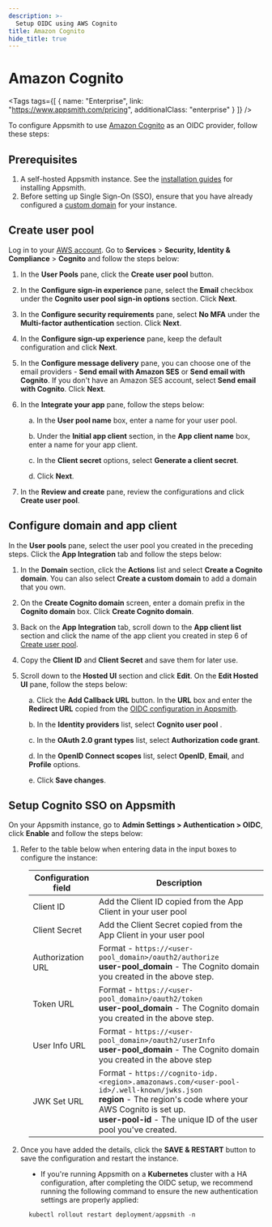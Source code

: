 ```yaml
---
description: >-
  Setup OIDC using AWS Cognito
title: Amazon Cognito
hide_title: true
---
```

<!-- vale off -->

<div className="tag-wrapper">
 <h1>Amazon Cognito</h1>

<Tags
tags={[
{ name: "Enterprise", link: "https://www.appsmith.com/pricing", additionalClass: "enterprise" }
]}
/>

</div>

<!-- vale on -->

To configure Appsmith to use [Amazon Cognito](https://aws.amazon.com/cognito/) as an OIDC provider, follow these steps:

## Prerequisites

1. A self-hosted Appsmith instance. See the [installation guides](/getting-started/setup/installation-guides) for installing Appsmith.
2. Before setting up Single Sign-On (SSO), ensure that you have already configured a [custom domain](/getting-started/setup/instance-configuration/custom-domain) for your instance.

## Create user pool

Log in to your [AWS account](https://console.aws.amazon.com/console/home). Go to **Services** > **Security, Identity & Compliance** > **Cognito** and follow the steps below:

<ZoomImage src="/img/AWS_cognito_create-userpool.png" alt="AWS Cognito create userpool image" caption="AWS Cognito create userpool image" />


1. In the **User Pools** pane, click the **Create user pool** button.

2. In the **Configure sign-in experience** pane,  select the **Email** checkbox under the **Cognito user pool sign-in options** section. Click **Next**.

3. In the **Configure security requirements** pane, select **No MFA** under the **Multi-factor authentication** section. Click **Next**. 

4. In the **Configure sign-up experience** pane, keep the default configuration and click **Next**.

5. In the **Configure message delivery** pane, you can choose one of the email providers - **Send email with Amazon SES** or **Send email with Cognito**. If you don't have an Amazon SES account, select **Send email with Cognito**. Click **Next**.

6.  In the **Integrate your app** pane, follow the steps below:

<dd>

a. In the **User pool name** box, enter a name for your user pool.

b. Under the **Initial app client** section, in the **App client name** box, enter a name for your app client.

c. In the **Client secret** options, select **Generate a client secret**.

d. Click **Next**.

</dd>

7. In the **Review and create** pane, review the configurations and click **Create user pool**.

## Configure domain and app client

In the **User pools** pane, select the user pool you created in the preceding steps. Click the **App Integration** tab and follow the steps below:

<ZoomImage src="/img/configure-domain-and-app-client.png" alt="Domain and app client configuration image" caption="Domain and app client configuration image" />



1. In the **Domain** section, click the **Actions** list and select **Create a Cognito domain**. You can also select **Create a custom domain** to add a domain that you own.

2. On the **Create Cognito domain** screen, enter a domain prefix in the **Cognito domain** box. Click **Create Cognito domain**.
   
<dd>

<ZoomImage src="/img/AWS-cognito_create_domain.png" alt="Create a domain image" caption="Create a domain image" />



</dd>

3. Back on the **App Integration** tab, scroll down to the **App client list** section and click the name of the app client you created in step 6 of [Create user pool](#create-user-pool).

4. Copy the **Client ID** and **Client Secret** and save them for later use.

5. Scroll down to the **Hosted UI** section and click **Edit**. On the **Edit Hosted UI** pane, follow the steps below:

<dd>



a. Click the **Add Callback URL** button. In the **URL** box and enter the **Redirect URL** copied from the [OIDC configuration in Appsmith](/getting-started/setup/instance-configuration/authentication/openid-connect-oidc#capture-redirect-url-for-oidc-configuration).

b. In the **Identity providers** list, select **Cognito user pool** .

c. In the **OAuth 2.0 grant types** list, select **Authorization code grant**.

d. In the **OpenID Connect scopes** list, select **OpenID**, **Email**, and **Profile** options.

e. Click **Save changes**.

<ZoomImage src="/img/edit-hosted-ui.png" alt="Edit hosted UI image" caption="Edit hosted UI image" />

</dd>

## Setup Cognito SSO on Appsmith

On your Appsmith instance, go to **Admin Settings > Authentication > OIDC**, click **Enable** and follow the steps below:

<ZoomImage src="/img/Appsmith_OIDC_creds.png" alt="Configure Appsmith OIDC credentials image" caption="Configure Appsmith OIDC credentials image" />


1. Refer to the table below when entering data in the input boxes to configure the instance:

<dd>

| Configuration field| Description |
| ------------------------------------| -----------------|
| Client ID | Add the Client ID copied from the App Client in your user pool |
| Client Secret |Add the Client Secret copied from the App Client in your user pool|
| Authorization URL                    | Format - `https://<user-pool_domain>/oauth2/authorize`<br/> **user-pool_domain** - The Cognito domain you created in the above step. |
| Token URL                            | Format - `https://<user-pool_domain>/oauth2/token`<br/>**user-pool_domain** - The Cognito domain you created in the above step. |
| User Info URL                        | Format - `https://<user-pool_domain>/oauth2/userInfo`<br/> **user-pool_domain** - The Cognito domain you created in the above step |
| JWK Set URL                          | Format - `https://cognito-idp.<region>.amazonaws.com/<user-pool-id>/.well-known/jwks.json`<br/>**region** - The region's code where your AWS Cognito is set up.<br/>**user-pool-id** -  The unique ID of the user pool you've created.  | 

</dd>


<ZoomImage src="/img/AWS_Urls.png" alt="AWS URLs image" caption="AWS URLs image" />



2. Once you have added the details, click the **SAVE & RESTART** button to save the configuration and restart the instance. 

<dd>

- If you're running Appsmith on a **Kubernetes** cluster with a HA configuration, after completing the OIDC setup, we recommend running the following command to ensure the new authentication settings are properly applied:

```js
kubectl rollout restart deployment/appsmith -n
```
</dd>

